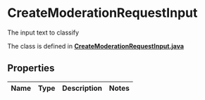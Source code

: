 

# CreateModerationRequestInput

The input text to classify

The class is defined in **[CreateModerationRequestInput.java](../../src/main/java/org/openapitools/model/CreateModerationRequestInput.java)**

## Properties

Name | Type | Description | Notes
------------ | ------------- | ------------- | -------------


